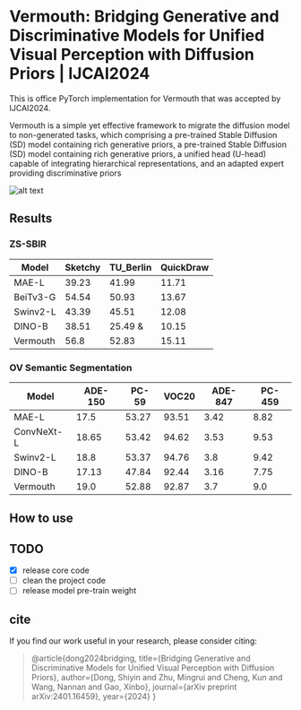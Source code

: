 # Vermouth: Bridging Generative and Discriminative Models for Unified Visual Perception with Diffusion Priors | IJCAI2024
This is office PyTorch implementation for Vermouth that was accepted by IJCAI2024.

Vermouth is a simple yet effective framework to migrate the diffusion model to non-generated tasks, which comprising a pre-trained Stable Diffusion (SD) model containing rich generative priors, a pre-trained Stable Diffusion (SD) model containing rich generative priors, a unified head (U-head) capable of integrating hierarchical representations, and an adapted expert providing discriminative priors

![alt text](https://s2.loli.net/2024/09/22/TExn2ZBQJU7KbNW.png)


## Results


### ZS-SBIR
| Model | Sketchy | TU_Berlin | QuickDraw|
| - | - | - | - | 
| MAE-L | 39.23 | 41.99 | 11.71   |
|BeiTv3-G | 54.54 | 50.93 | 13.67 |
| Swinv2-L | 43.39 | 45.51 | 12.08 | 
| DINO-B | 38.51 | 25.49 &|10.15 | 
| Vermouth | 56.8 | 52.83 | 15.11 |
### OV Semantic Segmentation
| Model | ADE-150 | PC-59 | VOC20 | ADE-847 | PC-459|
| - | - | - | - | - | - | 
| MAE-L | 17.5 | 53.27 | 93.51 | 3.42 | 8.82 |
| ConvNeXt-L | 18.65 | 53.42 | 94.62 | 3.53 | 9.53 |
| Swinv2-L | 18.8| 53.37 | 94.76 | 3.8 | 9.42 |
| DINO-B | 17.13 | 47.84 | 92.44 | 3.16 | 7.75|
| Vermouth | 19.0 | 52.88 | 92.87 | 3.7 | 9.0|

## How to use


## TODO
- [x] release core code
- [ ] clean the project code 
- [ ] release model pre-train weight

## cite
If you find our work useful in your research, please consider citing:
> @article{dong2024bridging,
  title={Bridging Generative and Discriminative Models for Unified Visual Perception with Diffusion Priors},
  author={Dong, Shiyin and Zhu, Mingrui and Cheng, Kun and Wang, Nannan and Gao, Xinbo},
  journal={arXiv preprint arXiv:2401.16459},
  year={2024}
}